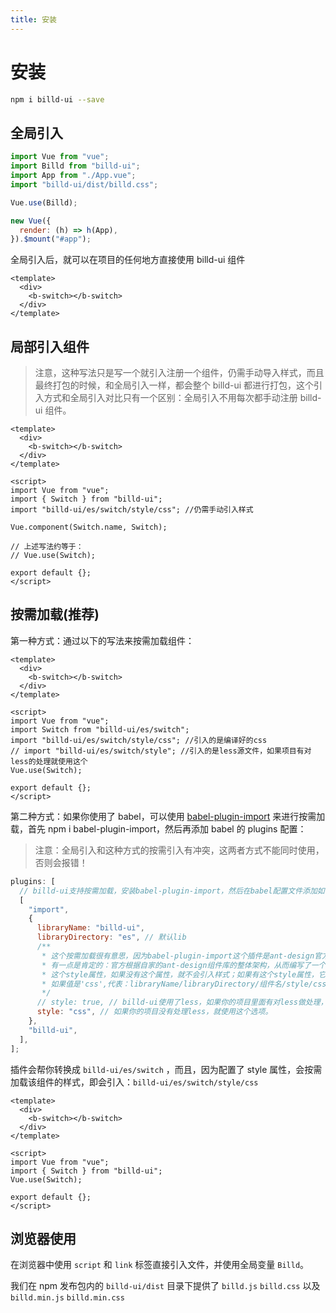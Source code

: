 ```yaml
---
title: 安装
---
```


# 安装

```bash
npm i billd-ui --save
```

## 全局引入

```js
import Vue from "vue";
import Billd from "billd-ui";
import App from "./App.vue";
import "billd-ui/dist/billd.css";

Vue.use(Billd);

new Vue({
  render: (h) => h(App),
}).$mount("#app");
```

全局引入后，就可以在项目的任何地方直接使用 billd-ui 组件

```vue
<template>
  <div>
    <b-switch></b-switch>
  </div>
</template>
```

## 局部引入组件

> 注意，这种写法只是写一个就引入注册一个组件，仍需手动导入样式，而且最终打包的时候，和全局引入一样，都会整个 billd-ui 都进行打包，这个引入方式和全局引入对比只有一个区别：全局引入不用每次都手动注册 billd-ui 组件。

```vue
<template>
  <div>
    <b-switch></b-switch>
  </div>
</template>

<script>
import Vue from "vue";
import { Switch } from "billd-ui";
import "billd-ui/es/switch/style/css"; //仍需手动引入样式

Vue.component(Switch.name, Switch);

// 上述写法约等于：
// Vue.use(Switch);

export default {};
</script>
```

## 按需加载(推荐)

第一种方式：通过以下的写法来按需加载组件：

```vue
<template>
  <div>
    <b-switch></b-switch>
  </div>
</template>

<script>
import Vue from "vue";
import Switch from "billd-ui/es/switch";
import "billd-ui/es/switch/style/css"; //引入的是编译好的css
// import "billd-ui/es/switch/style"; //引入的是less源文件，如果项目有对less的处理就使用这个
Vue.use(Switch);

export default {};
</script>
```

第二种方式：如果你使用了 babel，可以使用 [babel-plugin-import](https://github.com/ant-design/babel-plugin-import) 来进行按需加载，首先 npm i babel-plugin-import，然后再添加 babel 的 plugins 配置：

> 注意：全局引入和这种方式的按需引入有冲突，这两者方式不能同时使用，否则会报错！

```js
plugins: [
  // billd-ui支持按需加载，安装babel-plugin-import，然后在babel配置文件添加如下内容即可
  [
    "import",
    {
      libraryName: "billd-ui",
      libraryDirectory: "es", // 默认lib
      /**
       * 这个按需加载很有意思，因为babel-plugin-import这个插件是ant-design官方写的，因此规则也是官方定的，
       * 有一点是肯定的：官方根据自家的ant-design组件库的整体架构，从而编写了一个插件专门对自家的ant-design组件库做的按需加载。
       * 这个style属性，如果没有这个属性，就不会引入样式；如果有这个style属性，它的值是true，代表：libraryName/libraryDirectory/组件名/style，即会引入style下的index.js
       * 如果值是'css',代表：libraryName/libraryDirectory/组件名/style/css，即会引入这个css.js文件
       */
      // style: true, // billd-ui使用了less，如果你的项目里面有对less做处理，可以使用此选项
      style: "css", // 如果你的项目没有处理less，就使用这个选项。
    },
    "billd-ui",
  ],
];
```

插件会帮你转换成 `billd-ui/es/switch` ，而且，因为配置了 style 属性，会按需加载该组件的样式，即会引入：`billd-ui/es/switch/style/css`

```vue
<template>
  <div>
    <b-switch></b-switch>
  </div>
</template>

<script>
import Vue from "vue";
import { Switch } from "billd-ui";
Vue.use(Switch);

export default {};
</script>
```

## 浏览器使用

在浏览器中使用 `script` 和 `link` 标签直接引入文件，并使用全局变量 `Billd`。

我们在 npm 发布包内的 `billd-ui/dist` 目录下提供了 `billd.js` `billd.css` 以及 `billd.min.js` `billd.min.css`
